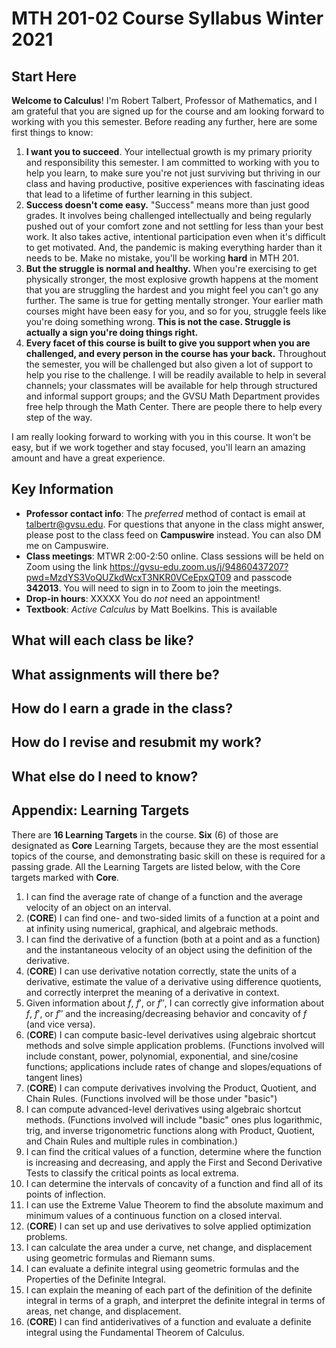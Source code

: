 # MTH 201-02 Course Syllabus Winter 2021

## Start Here 

**Welcome to Calculus**! I'm Robert Talbert, Professor of Mathematics, and I am grateful that you are signed up for the course and am looking forward to working with you this semester. Before reading any further, here are some first things to know:

1.  **I want you to succeed**. Your intellectual growth is my primary priority and responsibility this semester. I am committed to working with you to help you learn, to make sure you're not just surviving but thriving in our class and having productive, positive experiences with fascinating ideas that lead to a lifetime of further learning in this subject.
2.  **Success doesn't come easy.**  "Success" means more than just good grades. It involves being challenged intellectually and being regularly pushed out of your comfort zone and not settling for less than your best work. It also takes active, intentional participation even when it's difficult to get motivated. And, the pandemic is making everything harder than it needs to be. Make no mistake, you'll be working  **hard**  in MTH 201.
3.  **But the struggle is normal and healthy.**  When you're exercising to get physically stronger, the most explosive growth happens at the moment that you are struggling the hardest and you might feel you can't go any further. The same is true for getting mentally stronger. Your earlier math courses might have been easy for you, and so for you, struggle feels like you're doing something wrong.  **This is not the case. Struggle is actually a sign you're doing things right.**
4.  **Every facet of this course is built to give you support when you are challenged, and every person in the course has your back.**  Throughout the semester, you will be challenged but also given a lot of support to help you rise to the challenge. I will be readily available to help in several channels; your classmates will be available for help through structured and informal support groups; and the GVSU Math Department provides free help through the Math Center. There are people there to help every step of the way.

I am really looking forward to working with you in this course. It won't be easy, but if we work together and stay focused, you'll learn an amazing amount and have a great experience.

## Key Information 

+ **Professor contact info**: The *preferred* method of contact is email at talbertr@gvsu.edu. For questions that anyone in the class might answer, please post to the class feed on **Campuswire** instead. You can also DM me on Campuswire. 
+ **Class meetings**: MTWR 2:00-2:50 online. Class sessions will be held on Zoom using the link https://gvsu-edu.zoom.us/j/94860437207?pwd=MzdYS3VoQUZkdWcxT3NKR0VCeEpxQT09 and passcode **342013**. You will need to sign in to Zoom to join the meetings. 
+ **Drop-in hours**: XXXXX  You do *not* need an appointment! 
+ **Textbook**: *Active Calculus* by Matt Boelkins. This is available 

## What will each class be like? 

## What assignments will there be? 

## How do I earn a grade in the class? 

## How do I revise and resubmit my work? 

## What else do I need to know? 

## Appendix: Learning Targets

There are **16 Learning Targets** in the course. **Six** (6) of those are designated as **Core** Learning Targets, because they are the most essential topics of the course, and demonstrating basic skill on these is required for a passing grade. All the Learning Targets are listed below, with the Core targets marked with **Core**. 

1. I can find the average rate of change of a function and the average velocity of an object on an interval.
2. (**CORE**) I can find one- and two-sided limits of a function at a point and at infinity using numerical, graphical, and algebraic methods.
3. I can find the derivative of a function (both at a point and as a function) and the instantaneous velocity of an object using the definition of the derivative.
4. (**CORE**) I can use derivative notation correctly, state the units of a derivative, estimate the value of a derivative using difference quotients, and correctly interpret the meaning of a derivative in context. 
5. Given information about $f$, $f'$, or $f''$, I can correctly give information about $f$, $f'$, or $f''$ and the increasing/decreasing behavior and concavity of $f$ (and vice versa).
6. (**CORE**) I can compute basic-level derivatives using algebraic shortcut methods and solve simple application problems. (Functions involved will include constant, power, polynomial, exponential, and sine/cosine functions; applications include rates of change and slopes/equations of tangent lines)
7. (**CORE**) I can compute derivatives involving the Product, Quotient, and Chain Rules. (Functions involved will be those under "basic")
8. I can compute advanced-level derivatives using algebraic shortcut methods. (Functions involved will include "basic" ones plus logarithmic, trig, and inverse trigonometric functions along with Product, Quotient, and Chain Rules and multiple rules in combination.) 
9. I can find the critical values of a function, determine where the function is increasing and decreasing, and apply the First and Second Derivative Tests to classify the critical points as local extrema.
10. I can determine the intervals of concavity of a function and find all of its points of inflection.
11. I can use the Extreme Value Theorem to find the absolute maximum and minimum values of a continuous function on a closed interval.
12. (**CORE**) I can set up and use derivatives to solve applied optimization problems.
13. I can calculate the area under a curve, net change, and displacement using geometric formulas and Riemann sums.
14. I can evaluate a definite integral using geometric formulas and the Properties of the Definite Integral.
15.  I can explain the meaning of each part of the definition of the definite integral in terms of a graph, and interpret the definite integral in terms of areas, net change, and displacement.
16. (**CORE**) I can find antiderivatives of a function and evaluate a definite integral using the Fundamental Theorem of Calculus.
<!--stackedit_data:
eyJoaXN0b3J5IjpbNDI5MDIzMjY3LC03NjUwNzU5XX0=
-->